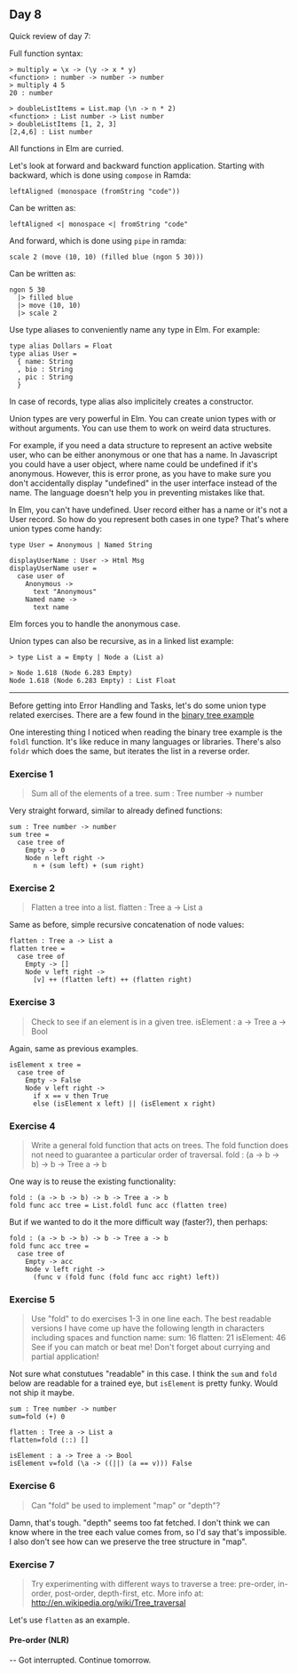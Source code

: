 ## Day 8

Quick review of day 7:

Full function syntax:
```
> multiply = \x -> (\y -> x * y)
<function> : number -> number -> number
> multiply 4 5
20 : number

> doubleListItems = List.map (\n -> n * 2)
<function> : List number -> List number
> doubleListItems [1, 2, 3]
[2,4,6] : List number
```

All functions in Elm are curried.

Let's look at forward and backward function application.
Starting with backward, which is done using `compose` in Ramda:
```
leftAligned (monospace (fromString "code"))
```
Can be written as:
```
leftAligned <| monospace <| fromString "code"
```
And forward, which is done using `pipe` in ramda:
```
scale 2 (move (10, 10) (filled blue (ngon 5 30)))
```
Can be written as:
```
ngon 5 30
  |> filled blue
  |> move (10, 10)
  |> scale 2
```

Use type aliases to conveniently name any type in Elm. For example:
```
type alias Dollars = Float
type alias User =
  { name: String
  , bio : String
  , pic : String
  }
```
In case of records, type alias also implicitely creates a constructor.

Union types are very powerful in Elm. You can create union types with or without arguments. You can use them to work on weird data structures.

For example, if you need a data structure to represent an active website user, who can be either anonymous or one that has a name. In Javascript you could have a user object, where name could be undefined if it's anonymous. However, this is error prone, as you have to make sure you don't accidentally display "undefined" in the user interface instead of the name. The language doesn't help you in preventing mistakes like that.

In Elm, you can't have undefined. User record either has a name or it's not a User record. So how do you represent both cases in one type? That's where union types come handy:

```
type User = Anonymous | Named String

displayUserName : User -> Html Msg
displayUserName user =
  case user of
    Anonymous ->
      text "Anonymous"
    Named name ->
      text name
```

Elm forces you to handle the anonymous case.

Union types can also be recursive, as in a linked list example:
```
> type List a = Empty | Node a (List a)

> Node 1.618 (Node 6.283 Empty)
Node 1.618 (Node 6.283 Empty) : List Float
```

---

Before getting into Error Handling and Tasks, let's do some union type related exercises. There are a few found in the [binary tree example](http://elm-lang.org/examples/binary-tree)

One interesting thing I noticed when reading the binary tree example is the `foldl` function. It's like reduce in many languages or libraries. There's also `foldr` which does the same, but iterates the list in a reverse order.

### Exercise 1

> Sum all of the elements of a tree.
> sum : Tree number -> number

Very straight forward, similar to already defined functions:

```
sum : Tree number -> number
sum tree =
  case tree of
    Empty -> 0
    Node n left right ->
      n + (sum left) + (sum right)
```

### Exercise 2

> Flatten a tree into a list.
> flatten : Tree a -> List a

Same as before, simple recursive concatenation of node values:

```
flatten : Tree a -> List a
flatten tree =
  case tree of
    Empty -> []
    Node v left right ->
      [v] ++ (flatten left) ++ (flatten right)
```

### Exercise 3

> Check to see if an element is in a given tree.
> isElement : a -> Tree a -> Bool

Again, same as previous examples.

```
isElement x tree =
  case tree of
    Empty -> False
    Node v left right ->
      if x == v then True
      else (isElement x left) || (isElement x right)
```

### Exercise 4

> Write a general fold function that acts on trees. The fold function does not need to guarantee a particular order of traversal.
> fold : (a -> b -> b) -> b -> Tree a -> b

One way is to reuse the existing functionality:

```
fold : (a -> b -> b) -> b -> Tree a -> b
fold func acc tree = List.foldl func acc (flatten tree)
```

But if we wanted to do it the more difficult way (faster?), then perhaps:
```
fold : (a -> b -> b) -> b -> Tree a -> b
fold func acc tree =
  case tree of
    Empty -> acc
    Node v left right ->
      (func v (fold func (fold func acc right) left))
```

### Exercise 5

> Use "fold" to do exercises 1-3 in one line each. The best readable versions I have come up have the following length in characters including spaces and function name:
>  sum: 16
>  flatten: 21
>  isElement: 46
> See if you can match or beat me! Don't forget about currying and partial application!

Not sure what constutues "readable" in this case. I think the `sum` and `fold` below are readable for a trained eye, but `isElement` is pretty funky. Would not ship it maybe.
```
sum : Tree number -> number
sum=fold (+) 0

flatten : Tree a -> List a
flatten=fold (::) []

isElement : a -> Tree a -> Bool
isElement v=fold (\a -> ((||) (a == v))) False
```

### Exercise 6

> Can "fold" be used to implement "map" or "depth"?

Damn, that's tough. "depth" seems too fat fetched. I don't think we can know where in the tree each value comes from, so I'd say that's impossible. I also don't see how can we preserve the tree structure in "map".

### Exercise 7

> Try experimenting with different ways to traverse a tree: pre-order, in-order, post-order, depth-first, etc. More info at: http://en.wikipedia.org/wiki/Tree_traversal

Let's use `flatten` as an example.

#### Pre-order (NLR)

-- Got interrupted. Continue tomorrow.